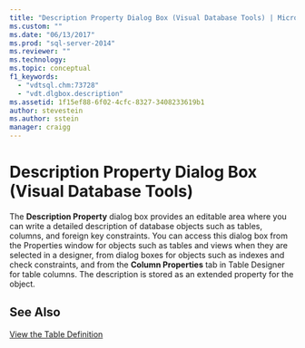 ```yaml
---
title: "Description Property Dialog Box (Visual Database Tools) | Microsoft Docs"
ms.custom: ""
ms.date: "06/13/2017"
ms.prod: "sql-server-2014"
ms.reviewer: ""
ms.technology:
ms.topic: conceptual
f1_keywords: 
  - "vdtsql.chm:73728"
  - "vdt.dlgbox.description"
ms.assetid: 1f15ef88-6f02-4cfc-8327-3408233619b1
author: stevestein
ms.author: sstein
manager: craigg
---
```

# Description Property Dialog Box (Visual Database Tools)
  The **Description Property** dialog box provides an editable area where you can write a detailed description of database objects such as tables, columns, and foreign key constraints. You can access this dialog box from the Properties window for objects such as tables and views when they are selected in a designer, from dialog boxes for objects such as indexes and check constraints, and from the **Column Properties** tab in Table Designer for table columns. The description is stored as an extended property for the object.  
  
## See Also  
 [View the Table Definition](../../relational-databases/tables/view-the-table-definition.md)  
  
  
